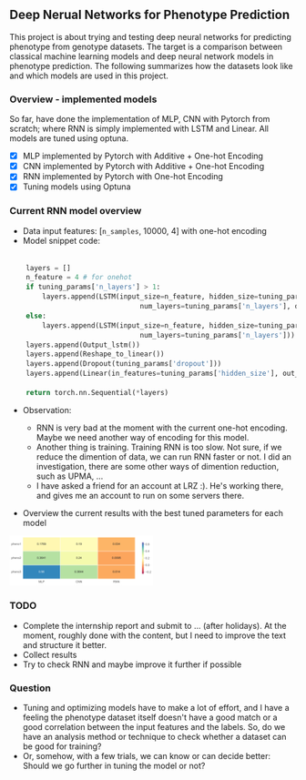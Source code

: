 ## Deep Nerual Networks for Phenotype Prediction

This project is about trying and testing deep neural networks for predicting phenotype from genotype datasets. The target is a comparison between classical machine learning models and deep neural network models in phenotype prediction. The following summarizes how the datasets look like and which models are used in this project.

### Overview - implemented models

So far, have done the implementation of MLP, CNN with Pytorch from scratch; where RNN is simply implemented with LSTM and Linear. All models are tuned using optuna.

- [x] MLP implemented by Pytorch with Additive + One-hot Encoding
- [x] CNN implemented by Pytorch with Additive + One-hot Encoding
- [x] RNN implemented by Pytorch with One-hot Encoding
- [x] Tuning models using Optuna

### Current RNN model overview

* Data input features: [`n_samples`, 10000, 4] with one-hot encoding
* Model snippet code:

```python

    layers = []
    n_feature = 4 # for onehot
    if tuning_params['n_layers'] > 1:
        layers.append(LSTM(input_size=n_feature, hidden_size=tuning_params['hidden_size'],
                                num_layers=tuning_params['n_layers'], dropout=tuning_params['dropout']))
    else:
        layers.append(LSTM(input_size=n_feature, hidden_size=tuning_params['hidden_size'],
                                num_layers=tuning_params['n_layers']))
    layers.append(Output_lstm())
    layers.append(Reshape_to_linear())
    layers.append(Dropout(tuning_params['dropout']))
    layers.append(Linear(in_features=tuning_params['hidden_size'], out_features=1))

    return torch.nn.Sequential(*layers)
```

* Observation:
    + RNN is very bad at the moment with the current one-hot encoding. Maybe we need another way of encoding for this model.
    + Another thing is training. Training RNN is too slow. Not sure, if we reduce the dimention of data, we can run RNN faster or not. I did an investigation, there are some other ways of dimention reduction, such as UPMA, ...
    + I have asked a friend for an account at LRZ :). He's working there, and gives me an account to run on some servers there.


* Overview the current results with the best tuned parameters for each model

<img src='./figures/heatmap_heatmap_bestmodel.svg' width=50% height=50% />



### TODO

* Complete the internship report and submit to ... (after holidays). At the moment, roughly done with the content, but I need to improve the text and structure it better.
* Collect results
* Try to check RNN and maybe improve it further if possible

### Question
* Tuning and optimizing models have to make a lot of effort, and I have a feeling the phenotype dataset itself doesn't have a good match or a good correlation between the input features and the labels. So, do we have an analysis method or technique to check whether a dataset can be good for training?
* Or, somehow, with a few trials, we can know or can decide better: Should we go further in tuning the model or not?








